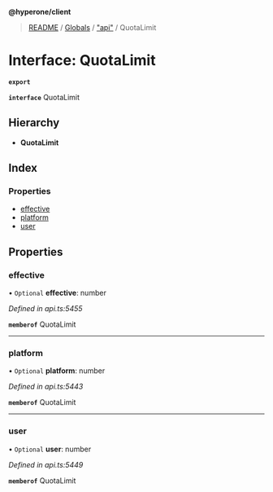 **@hyperone/client**

> [README](../README.md) / [Globals](../globals.md) / ["api"](../modules/_api_.md) / QuotaLimit

# Interface: QuotaLimit

**`export`** 

**`interface`** QuotaLimit

## Hierarchy

* **QuotaLimit**

## Index

### Properties

* [effective](_api_.quotalimit.md#effective)
* [platform](_api_.quotalimit.md#platform)
* [user](_api_.quotalimit.md#user)

## Properties

### effective

• `Optional` **effective**: number

*Defined in api.ts:5455*

**`memberof`** QuotaLimit

___

### platform

• `Optional` **platform**: number

*Defined in api.ts:5443*

**`memberof`** QuotaLimit

___

### user

• `Optional` **user**: number

*Defined in api.ts:5449*

**`memberof`** QuotaLimit
